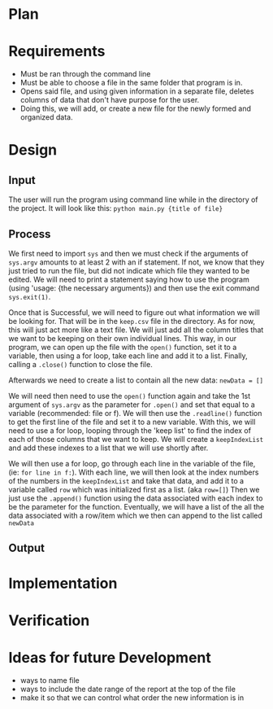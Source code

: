 # Plan

# Requirements
* Must be ran through the command line
* Must be able to choose a file in the same folder that program is in. 
* Opens said file, and using given information in a separate file, deletes columns of data that don't have purpose for
 the user.
* Doing this, we will add, or create a new file for the newly formed and organized data.
# Design

## Input
The user will run the program using command line while in the directory of the project. It will look like this:
`
python main.py {title of file}
`


## Process
We first need to import `sys` and then we must check if the arguments of `sys.argv` amounts to at least 2 with
an if statement. If not, we know that they just tried to run the file, but did not indicate which file they 
wanted to be edited. We will need to print a statement saying how to use the program (using 'usage: {the necessary 
arguments}) and then use the exit command `sys.exit(1)`. 

Once that is Successful, we will need to figure out what information we will be looking for. That will be in the `keep.csv`
file in the directory. As for now, this will just act more like a text file. We will just add all the column titles that
we want to be keeping on their own individual lines. This way, in our program, we can open up the file with the `open()`
function, set it to a variable, then using a for loop, take each line and add it to a list. Finally, calling a `.close()` 
function to close the file.

Afterwards we need to create a list to contain all the new data: `newData = []`

We will need then need to use the `open()` function again and take the 1st argument of `sys.argv` as the parameter for 
`.open()` and 
set that equal to a variable (recommended: file or f). We will then use the `.readline()` function to get the first line
of the file and set it to a new variable. With this, we will need to use a for loop, looping through the 'keep list' to 
find the index of each of those columns that we want to keep. We will create a `keepIndexList` and add these indexes to a
list that we will use shortly after. 

We will then use a for loop, go through each line in the variable of the file, (ie: `for line in f:`). With each line, 
we will then look at the index numbers of the numbers in the `keepIndexList` and take that data, and add it to a variable
called `row` which was initialized first as a list. (aka `row=[]`) Then we just use the `.append()` function using the
data associated with each index to be the parameter for the function. Eventually, we will have a list of the all the 
data associated with a row/item which we then can append to the list called `newData`






## Output

# Implementation

# Verification

# Ideas for future Development
* ways to name file
* ways to include the date range of the report at the top of the file
* make it so that we can control what order the new information is in
